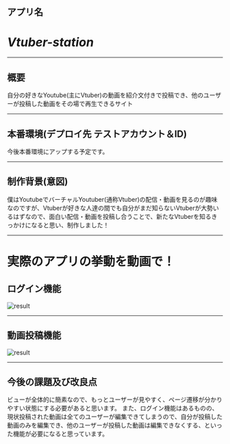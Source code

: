 ## **アプリ名**
# ***Vtuber-station***

***

## **概要**
自分の好きなYoutube(主にVtuber)の動画を紹介文付きで投稿でき、他のユーザーが投稿した動画をその場で再生できるサイト

***
## **本番環境(デプロイ先 テストアカウント＆ID)**
 今後本番環境にアップする予定です。
***

## **制作背景(意図)**
僕はYoutubeでバーチャルYoutuber(通称Vtuber)の配信・動画を見るのが趣味なのですが、Vtuberが好きな人達の間でも自分がまだ知らないVtuberが大勢いるはずなので、面白い配信・動画を投稿し合うことで、新たなVtuberを知るきっかけになると思い、制作しました！

***

# 実際のアプリの挙動を動画で！

## **ログイン機能**
![result](https://github.com/yukirot/Vtuber-station/blob/mediafile/ログイン機能_サンプル.gif)

***

## **動画投稿機能**
![result](https://github.com/yukirot/Vtuber-station/blob/mediafile/動画投稿サンプル.gif)

***

## **今後の課題及び改良点**
ビューが全体的に簡素なので、もっとユーザーが見やすく、ページ遷移が分かりやすい状態にする必要があると思います。
また、ログイン機能はあるものの、現状投稿された動画は全てのユーザーが編集できてしまうので、自分が投稿した動画のみを編集でき、他のユーザーが投稿した動画は編集できなくする、といった機能が必要になると思っています。

